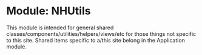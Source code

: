 Module: NHUtils
==============================

This module is intended for general shared classes/components/utilities/helpers/views/etc for those things  not specific to this site. Shared items specific to a/this site belong in the Application module.







